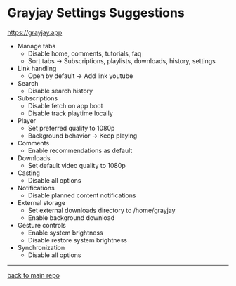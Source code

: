 # Grayjay Settings Suggestions
https://grayjay.app
- Manage tabs
	- Disable home, comments, tutorials, faq
 	- Sort tabs -> Subscriptions, playlists, downloads, history, settings
- Link handling
	- Open by default -> Add link youtube
- Search
	- Disable search history
- Subscriptions
	- Disable fetch on app boot
	- Disable track playtime locally
- Player
	- Set preferred quality to 1080p
	- Background behavior -> Keep playing
- Comments
	- Enable recommendations as default
- Downloads
	- Set default video quality to 1080p
- Casting
	- Disable all options
- Notifications
	- Disable planned content notifications
- External storage
	- Set external downloads directory to /home/grayjay
	- Enable background download
- Gesture controls
	- Enable system brightness
	- Disable restore system brightness
- Synchronization
	- Disable all options

---
[back to main repo](android_settings_suggestions/README.md)
